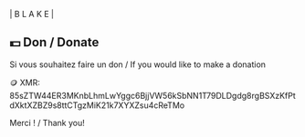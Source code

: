 | B L A K E |

##  💵 Don / Donate

Si vous souhaitez faire un don / If you would like to make a donation

🪙 XMR: 85sZTW44ER3MKnbLhmLwYggc6BjjVW56kSbNN1T79DLDgdg8rgBSXzKfPtdXktXZBZ9s8ttCTgzMiK21k7XYXZsu4cReTMo 

Merci ! / Thank you!





